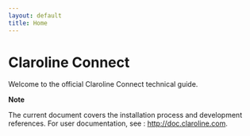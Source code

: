 ```yaml
---
layout: default
title: Home
---
```


# Claroline Connect

Welcome to the official Claroline Connect technical guide.

**Note**

The current document covers the installation process and development references.
For user documentation, see : http://doc.claroline.com.
